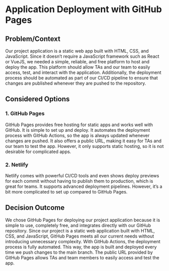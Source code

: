 # Application Deployment with GitHub Pages

## Problem/Context

Our project application is a static web app built with HTML, CSS, and JavaScript. Since it doesn’t require a JavaScript framework such as React or VueJS, we needed a simple, reliable, and free platform to host and deploy the app. This platform should allow TAs and our team to easily access, test, and interact with the application. Additionally, the deployment process should be automated as part of our CI/CD pipeline to ensure that changes are published whenever they are pushed to the repository.

## Considered Options

### 1. GitHub Pages

GitHub Pages provides free hosting for static apps and works well with GitHub. It is simple to set up and deploy. It automates the deployment process with GitHub Actions, so the app is always updated whenever changes are pushed. It also offers a public URL, making it easy for TAs and our team to test the app. However, it only supports static hosting, so it is not desirable for complicated apps.

### 2. Netlify

Netlify comes with powerful CI/CD tools and even shows deploy previews for each commit without having to publish them to production, which is great for teams. It supports advanced deployment pipelines. However, it’s a bit more complicated to set up compared to GitHub Pages.

## Decision Outcome

We chose GitHub Pages for deploying our project application because it is simple to use, completely free, and integrates directly with our GitHub repository. Since our project is a static web application built with HTML, CSS, and JavaScript, GitHub Pages meets all our current needs without introducing unnecessary complexity. With GitHub Actions, the deployment process is fully automated. This way, the app is built and deployed every time we push changes to the main branch. The public URL provided by GitHub Pages allows TAs and team members to easily access and test the app.
